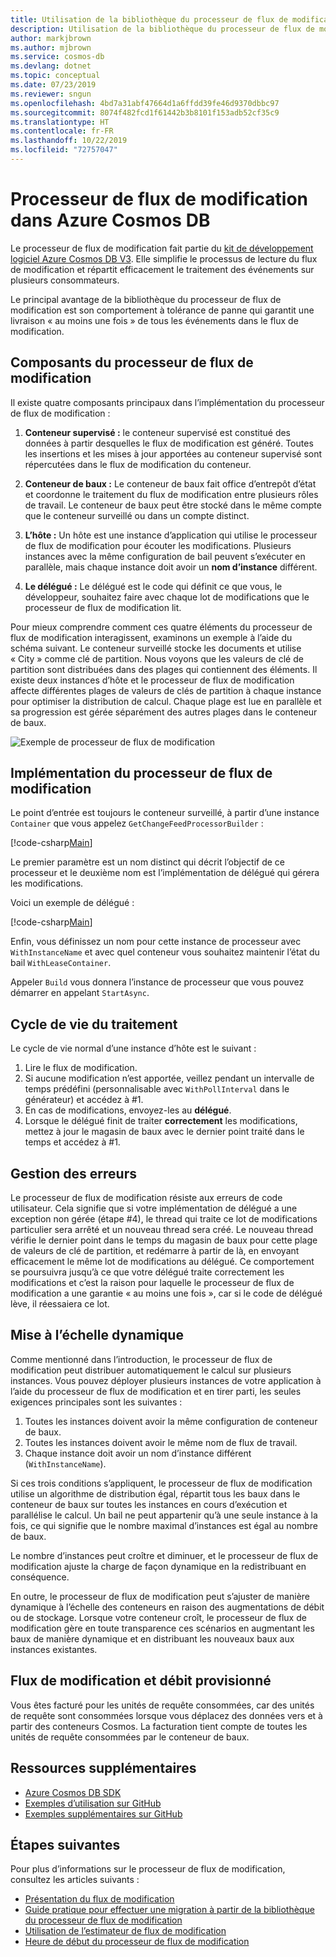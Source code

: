 ```yaml
---
title: Utilisation de la bibliothèque du processeur de flux de modification dans Azure Cosmos DB
description: Utilisation de la bibliothèque du processeur de flux de modification Azure Cosmos DB
author: markjbrown
ms.author: mjbrown
ms.service: cosmos-db
ms.devlang: dotnet
ms.topic: conceptual
ms.date: 07/23/2019
ms.reviewer: sngun
ms.openlocfilehash: 4bd7a31abf47664d1a6ffdd39fe46d9370dbbc97
ms.sourcegitcommit: 8074f482fcd1f61442b3b8101f153adb52cf35c9
ms.translationtype: HT
ms.contentlocale: fr-FR
ms.lasthandoff: 10/22/2019
ms.locfileid: "72757047"
---
```

# <a name="change-feed-processor-in-azure-cosmos-db"></a>Processeur de flux de modification dans Azure Cosmos DB 

Le processeur de flux de modification fait partie du [kit de développement logiciel Azure Cosmos DB V3](https://github.com/Azure/azure-cosmos-dotnet-v3). Elle simplifie le processus de lecture du flux de modification et répartit efficacement le traitement des événements sur plusieurs consommateurs.

Le principal avantage de la bibliothèque du processeur de flux de modification est son comportement à tolérance de panne qui garantit une livraison « au moins une fois » de tous les événements dans le flux de modification.

## <a name="components-of-the-change-feed-processor"></a>Composants du processeur de flux de modification

Il existe quatre composants principaux dans l’implémentation du processeur de flux de modification : 

1. **Conteneur supervisé :** le conteneur supervisé est constitué des données à partir desquelles le flux de modification est généré. Toutes les insertions et les mises à jour apportées au conteneur supervisé sont répercutées dans le flux de modification du conteneur.

1. **Conteneur de baux :** Le conteneur de baux fait office d’entrepôt d’état et coordonne le traitement du flux de modification entre plusieurs rôles de travail. Le conteneur de baux peut être stocké dans le même compte que le conteneur surveillé ou dans un compte distinct. 

1. **L’hôte :** Un hôte est une instance d’application qui utilise le processeur de flux de modification pour écouter les modifications. Plusieurs instances avec la même configuration de bail peuvent s’exécuter en parallèle, mais chaque instance doit avoir un **nom d’instance** différent. 

1. **Le délégué :** Le délégué est le code qui définit ce que vous, le développeur, souhaitez faire avec chaque lot de modifications que le processeur de flux de modification lit. 

Pour mieux comprendre comment ces quatre éléments du processeur de flux de modification interagissent, examinons un exemple à l’aide du schéma suivant. Le conteneur surveillé stocke les documents et utilise « City » comme clé de partition. Nous voyons que les valeurs de clé de partition sont distribuées dans des plages qui contiennent des éléments. Il existe deux instances d’hôte et le processeur de flux de modification affecte différentes plages de valeurs de clés de partition à chaque instance pour optimiser la distribution de calcul. Chaque plage est lue en parallèle et sa progression est gérée séparément des autres plages dans le conteneur de baux.

![Exemple de processeur de flux de modification](./media/change-feed-processor/changefeedprocessor.png)

## <a name="implementing-the-change-feed-processor"></a>Implémentation du processeur de flux de modification

Le point d’entrée est toujours le conteneur surveillé, à partir d’une instance `Container` que vous appelez `GetChangeFeedProcessorBuilder` :

[!code-csharp[Main](~/samples-cosmosdb-dotnet-change-feed-processor/src/Program.cs?name=DefineProcessor)]

Le premier paramètre est un nom distinct qui décrit l’objectif de ce processeur et le deuxième nom est l’implémentation de délégué qui gérera les modifications. 

Voici un exemple de délégué :

[!code-csharp[Main](~/samples-cosmosdb-dotnet-change-feed-processor/src/Program.cs?name=Delegate)]

Enfin, vous définissez un nom pour cette instance de processeur avec `WithInstanceName` et avec quel conteneur vous souhaitez maintenir l’état du bail `WithLeaseContainer`.

Appeler `Build` vous donnera l’instance de processeur que vous pouvez démarrer en appelant `StartAsync`.

## <a name="processing-life-cycle"></a>Cycle de vie du traitement

Le cycle de vie normal d’une instance d’hôte est le suivant :

1. Lire le flux de modification.
1. Si aucune modification n’est apportée, veillez pendant un intervalle de temps prédéfini (personnalisable avec `WithPollInterval` dans le générateur) et accédez à #1.
1. En cas de modifications, envoyez-les au **délégué**.
1. Lorsque le délégué finit de traiter **correctement** les modifications, mettez à jour le magasin de baux avec le dernier point traité dans le temps et accédez à #1.

## <a name="error-handling"></a>Gestion des erreurs

Le processeur de flux de modification résiste aux erreurs de code utilisateur. Cela signifie que si votre implémentation de délégué a une exception non gérée (étape #4), le thread qui traite ce lot de modifications particulier sera arrêté et un nouveau thread sera créé. Le nouveau thread vérifie le dernier point dans le temps du magasin de baux pour cette plage de valeurs de clé de partition, et redémarre à partir de là, en envoyant efficacement le même lot de modifications au délégué. Ce comportement se poursuivra jusqu’à ce que votre délégué traite correctement les modifications et c’est la raison pour laquelle le processeur de flux de modification a une garantie « au moins une fois », car si le code de délégué lève, il réessaiera ce lot.

## <a name="dynamic-scaling"></a>Mise à l’échelle dynamique

Comme mentionné dans l’introduction, le processeur de flux de modification peut distribuer automatiquement le calcul sur plusieurs instances. Vous pouvez déployer plusieurs instances de votre application à l’aide du processeur de flux de modification et en tirer parti, les seules exigences principales sont les suivantes :

1. Toutes les instances doivent avoir la même configuration de conteneur de baux.
1. Toutes les instances doivent avoir le même nom de flux de travail.
1. Chaque instance doit avoir un nom d’instance différent (`WithInstanceName`).

Si ces trois conditions s’appliquent, le processeur de flux de modification utilise un algorithme de distribution égal, répartit tous les baux dans le conteneur de baux sur toutes les instances en cours d’exécution et parallélise le calcul. Un bail ne peut appartenir qu’à une seule instance à la fois, ce qui signifie que le nombre maximal d’instances est égal au nombre de baux.

Le nombre d’instances peut croître et diminuer, et le processeur de flux de modification ajuste la charge de façon dynamique en la redistribuant en conséquence.

En outre, le processeur de flux de modification peut s’ajuster de manière dynamique à l’échelle des conteneurs en raison des augmentations de débit ou de stockage. Lorsque votre conteneur croît, le processeur de flux de modification gère en toute transparence ces scénarios en augmentant les baux de manière dynamique et en distribuant les nouveaux baux aux instances existantes.

## <a name="change-feed-and-provisioned-throughput"></a>Flux de modification et débit provisionné

Vous êtes facturé pour les unités de requête consommées, car des unités de requête sont consommées lorsque vous déplacez des données vers et à partir des conteneurs Cosmos. La facturation tient compte de toutes les unités de requête consommées par le conteneur de baux.

## <a name="additional-resources"></a>Ressources supplémentaires

* [Azure Cosmos DB SDK](sql-api-sdk-dotnet.md)
* [Exemples d’utilisation sur GitHub](https://github.com/Azure/azure-cosmos-dotnet-v3/tree/master/Microsoft.Azure.Cosmos.Samples/Usage/ChangeFeed)
* [Exemples supplémentaires sur GitHub](https://github.com/Azure-Samples/cosmos-dotnet-change-feed-processor)

## <a name="next-steps"></a>Étapes suivantes

Pour plus d’informations sur le processeur de flux de modification, consultez les articles suivants :

* [Présentation du flux de modification](change-feed.md)
* [Guide pratique pour effectuer une migration à partir de la bibliothèque du processeur de flux de modification](how-to-migrate-from-change-feed-library.md)
* [Utilisation de l’estimateur de flux de modification](how-to-use-change-feed-estimator.md)
* [Heure de début du processeur de flux de modification](how-to-configure-change-feed-start-time.md)

